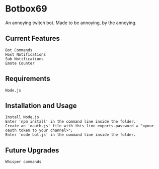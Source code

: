 Botbox69
==============

An annoying twitch bot. Made to be annoying, by the annoying.

Current Features
----------------

	Bot Commands
	Host Notifications
	Sub Notifications
	Emote Counter


Requirements
----------------

	Node.js

Installation and Usage
----------------

	Install Node.js 
	Enter 'npm install' in the command line inside the folder.
	Create an 'oauth.js' file with this line exports.password = "<your oauth token to your channel>";
	Enter 'node bot.js' in the command line inside the folder.

Future Upgrades
---------------

	Whisper commands
